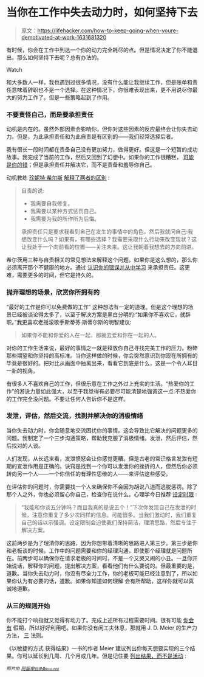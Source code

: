 # 当你在工作中失去动力时，如何坚持下去

> 原文：<https://lifehacker.com/how-to-keep-going-when-youre-demotivated-at-work-1631681320>

有时候，你会在工作中到达一个你的动力完全耗尽的点。但是情况决定了你不能退出。那么如何坚持下去呢？总有办法的。

Watch

和大多数人一样，我也遇到过很多情况，没有什么能让我继续工作，但是账单和责任意味着辞职也不是一个选择。在这种情况下，你很难表现出来，更不用说尽你最大的努力工作了。但是一些策略起到了作用。

### 不要责怪自己，而是要承担责任

动机是内在的。虽然外部因素会影响你，但你对这些因素的反应最终会让你失去动力。但是，为此承担责任和为此自责是有区别的——我们经常选择后者。

我有很长一段时间都在责备自己没有更加努力，做得更好。但这是一个短暂的成功故事。我完成了当前的工作，然后又回到了幻想中。如果你的工作很糟糕， [可能是你的错](https://lifehacker.com/if-your-job-sucks-it-might-be-your-fault-let-s-fix-th-5936851)；但是承担责任并解决它，而不是责备和羞辱你自己。

动机教练 [珍妮特·希尔斯](http://janethilts.com/meet-janet) [解释了两者的区别](http://clearing-pathways.com/self-blame-or-personal-responsibility) :

> 自责的说:
> 
> *   我需要自我修复。
> *   我需要以某种方式惩罚自己。
> *   我需要为我的所作所为后悔。
> 
> 承担责任只是要求我看到自己在发生的事情中的角色。然后我就问自己:我想改变什么吗？如果有，有哪些选择？我需要采取什么行动来改变现状？这让我处于一个向前看的位置——关注未来。这让我朝着我想去的方向前进。

希尔茨用三种与自责相关的常见想法来解释这个问题。如果你是这么想的，那么你必须离开那个不健康的地方。通过 [认识你的错误并从中学习](https://lifehacker.com/how-to-identify-and-learn-from-your-mistakes-5863490) 来承担责任。这更难，需要更多的时间，但它是持久的。

### 抛弃理想的场景，欣赏你所拥有的

“最好的工作是你可以免费做的工作” 这种想法有一定的道理。但是这个理想的场景已经被谈论得太多了，以至于解决方案是黑白分明的:“如果你不喜欢它，就辞职。”我更喜欢老摇滚歌手斯蒂芬·斯蒂尔斯的明智建议:

> 如果你不能和你爱的人在一起，那就去爱和你在一起的人。

对你的工作生活来说，最好的事情之一就是释放你自己寻找完美工作的压力。粉碎那些期望和你坚持的高标准。当你这样做的时候，你会突然意识到你现在所拥有的毕竟是很好的。把对比从画面中抽离出来，看看它到底是什么，这是一个令人耳目一新的视角。

有很多人不喜欢自己的工作，但很乐意在工作之外过上充实的生活。“热爱你的工作”的游说力量如此强大，以至于我觉得有必要尽可能清楚地强调这一点:不热爱你的工作完全没问题。不要让任何人告诉你不是这样。

### 发泄，评估，然后交流，找到并解决你的消极情绪

当你失去动力时，你会随意地交流困扰你的事情。这会导致比它解决的问题更多的问题。我制定了一个三步沟通策略，帮助我克服了消极情绪。发泄，然后评估，然后找对的人谈。

人们发现，从长远来看，发泄愤怒会让你感觉更糟。但是古老的常识格言发泄有短期的宣泄作用是正确的。诀窍是找到一个你可以发泄你的挫折的人，但然后你必须转向另一个人——一个你信任的有理性思维的人——来评估这些感受。

在评估你的问题时，你需要找一个人来确保你不会因为胡说八道而逃脱惩罚。除了那个人之外，你也必须留心你自己，检查你在说什么。心理学今日推荐 [设定时限](http://www.psychologytoday.com/blog/design-your-path/201108/anger-management-the-five-ws-healthy-venting) :

> “我能和你谈五分钟吗？而且我真的是说五个！”下次你发现自己在发泄的时候，注意你重复了多少次同样的信息。可能很多。当我们激动时，我们重复自己的话以示强调。设定限制会迫使我们保持简洁，理清思路，然后专注于解决方案。

这前两步是为了理清你的思路，因为你想带着清晰的思路进入第三步。第三步是你和老板谈的时候。工作中的问题需要和你的经理沟通，即使那个经理就是问题所在。前两步可以确保你在请求老板的时间时，不是一个又哭又闹的小丑。一旦你开始说话，解释你的问题，提出解决方案，看看他们有什么要说的。但最重要的是，道歉。当你失去动力时，你没有尽全力工作，你的老板可能已经注意到了，所以如果你认为有必要的话，道歉。如果你知道如何理解 会有所帮助，这样你就可以真诚地道歉。

### 从三的规则开始

你不能打个响指就又觉得有动力了。完成上述所有过程需要时间。很有可能 [你会有](http://lifehacker.com/over-60-percent-of-lifehacker-readers-feel-guilty-about-30906380) 假期，所以好好利用吧。如果你没有闲工夫休息，那就用 J. D. Meier 的生产力方法， [三](https://lifehacker.com/employ-the-rule-of-3-for-daily-weekly-and-annual-pro-1513751381) 法则。

《以敏捷的方式 获得结果》一书的作者 Meier 建议列出你每天想要实现的三个结果。你可以延长到几周、几个月或几年。但是记住要 [列出结果，而不是活动](http://sourcesofinsight.com/the-rule-of-3/) :

*<small>照片由</small>* [*<small>阿留申</small>*](http://www.shutterstock.com/pic.mhtml?id=153644639&src=id)*<small></small>*<small>[*<small>拉伊桑</small>*](http://www.freeimages.com/photo/286892)*<small></small>*<small>[*<small>Ross 666</small>*](http://www.freeimages.com/photo/924207)*<small></small>*</small></small>

<small><small><small></small></small></small>